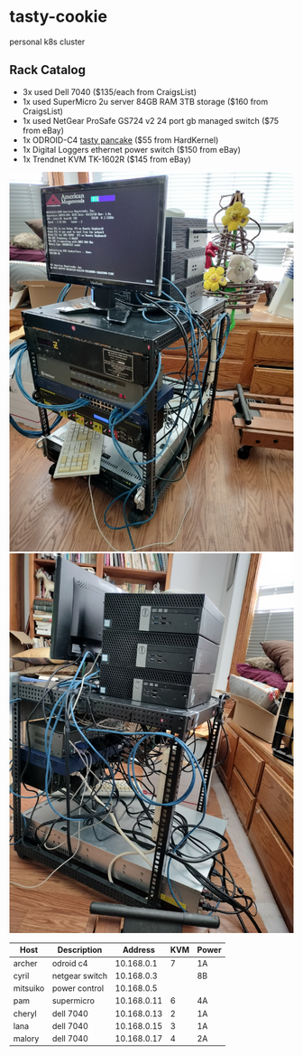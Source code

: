 # tasty-cookie
personal k8s cluster

## Rack Catalog
+ 3x used Dell 7040 ($135/each from CraigsList)
+ 1x used SuperMicro 2u server 84GB RAM 3TB storage ($160 from CraigsList)
+ 1x used NetGear ProSafe GS724 v2 24 port gb managed switch ($75 from eBay)
+ 1x ODROID-C4 [tasty pancake](https://github.com/guycole/tasty-pancake) ($55 from HardKernel)
+ 1x Digital Loggers ethernet power switch ($150 from eBay)
+ 1x Trendnet KVM TK-1602R ($145 from eBay)
 
![front](https://github.com/guycole/tasty-cookie/blob/main/grafix/front_25nov23.png)
![side](https://github.com/guycole/tasty-cookie/blob/main/grafix/side_25nov23.png)

| Host     | Description    | Address     | KVM | Power |
| -------- | ---------------|-------------|-----|-------|
| archer   | odroid c4      | 10.168.0.1  |  7  | 1A    |
| cyril    | netgear switch | 10.168.0.3  |     | 8B    |
| mitsuiko | power control  | 10.168.0.5  |     |       |
| pam      | supermicro     | 10.168.0.11 |  6  | 4A    |
| cheryl   | dell 7040      | 10.168.0.13 |  2  | 1A    |
| lana     | dell 7040      | 10.168.0.15 |  3  | 1A    |
| malory   | dell 7040      | 10.168.0.17 |  4  | 2A    |
